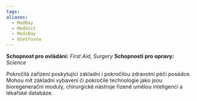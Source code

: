 ```yaml
---
tags: 
aliases:
  - MedBay
  - MedUnit
  - MediBay
  - Ošetřovna
---
```

**Schopnost pro ovládání:** *First Aid, Surgery*
**Schopnosti pro opravy:**  *Science*

Pokročilá zařízení poskytující základní i pokročilou zdravotní péči posádce. Mohou mít základní vybavení či pokročilé technologie jako jsou bioregenerační moduly, chirurgické nástroje řízené umělou inteligencí a lékařské databáze.